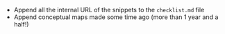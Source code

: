 * Append all the internal URL of the snippets to the `checklist.md` file
* Append conceptual maps made some time ago (more than 1 year and a half!)